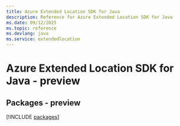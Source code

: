 ```yaml
---
title: Azure Extended Location SDK for Java
description: Reference for Azure Extended Location SDK for Java
ms.date: 09/12/2025
ms.topic: reference
ms.devlang: java
ms.service: extendedlocation
---
```

# Azure Extended Location SDK for Java - preview
## Packages - preview
[!INCLUDE [packages](extended-location-index.md)]